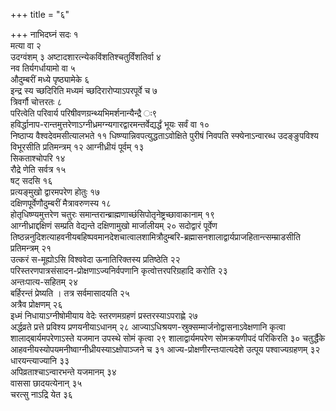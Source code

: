+++
title = "६"

+++
नाभिदघ्नं सदः १  
मत्या वा २  
उदग्वंशम् ३
अष्टादशारत्न्येकविंशतिश्चतुर्विंशतिर्वा
४  
नव तिर्यगर्धायामो वा ५  
औदुम्बरीं मध्ये पृष्ठ्यामेके ६  
इन्द्र स्य
च्छदिरिति मध्यमं च्छदिरारोप्याऽपरपूर्वे च ७  
त्रिवर्गौ
चोत्तरतः ८  
परित्वेति परिवार्य
परिषीवणग्रन्थ्यभिमर्शनान्यैन्द्रै
ः९  
हविर्द्धानाप-रान्तमुत्तरेणाऽग्नीध्रमग्न्यगारद्वारमन्तर्वेद्यर्द्धं
भूयः सर्वं वा १०  
निष्ठाप्य वैश्वदेवमसीत्यालभते ११
धिष्ण्यान्निवपत्युद्धताऽवोक्षिते
पुरीषं निवपति स्फ्येनाऽन्वारब्ध उदङ्ङुपविश्य विभूरसीति प्रतिमन्त्रम् १२
आग्नीध्रीयं पूर्वम् १३  
सिकताश्चोपरि १४  
रौद्रे णेति सर्वत्र १५  
षट् सदसि
१६  
प्रत्यङ्मुखो द्वारमपरेण होतुः १७  
दक्षिणपूर्वेणौदुम्बरीं मैत्रावरुणस्य
१८  
होतृधिष्ण्यमुत्तरेण चतुरः
समान्तरान्ब्राह्मणाच्छंसिपोतृनेष्ट्रच्छावाकानाम्
१९  
आग्नीध्राद्दक्षिणं सम्प्रति वेद्यन्ते दक्षिणामुखो मार्जालीयम् २०
सदोद्वारं पूर्वेण
तिष्ठन्ननुदिशत्याहवनीयबहिष्पवमानदेशचात्वालशामित्रौदुम्बरि-ब्रह्मासनशालाद्वार्यप्राजहितान्त्सम्म्राडसीति
प्रतिमन्त्रम् २१  
उत्करं स-मूह्योऽसि विश्ववेदा ऊनातिरिक्तस्य प्रतिष्ठेति
२२  
परिस्तरणपात्रसंसादन-प्रोक्षणाऽज्यनिर्वपणानि कृत्वोत्तरपरिग्रहादि
करोति २३  
अन्तःपात्य-सहितम् २४  
बर्हिरन्तं प्रेष्यति । तत्र
सर्वमासादयति २५  
अत्रैव प्रोक्षणम् २६  
इध्मं
निधायाऽग्नीषोमीयाय वेदेः स्तरणमग्रहणं
प्रस्तरस्याऽपराह्णे २७  
अर्द्धव्रते प्रत्ते
प्रविश्य प्रणयनीयाऽधानम् २८
आज्याऽधिश्रयण-स्रुक्सम्मार्जनोद्वासनाऽवेक्षणानि
कृत्वा शालाद्बार्यमपरेणाऽस्ते यजमान उपस्थे सोमं कृत्वा २९
शालाद्वार्यमपरेण सोमक्रयणीपदं परिकिरति ३०
चतुर्द्धैके आहवनीयस्योपयमनीष्वाग्नीध्रीयस्याऽक्षोपाञ्जने च ३१
आज्य-प्रोक्षणीरन्तःपात्यदेशे उत्पूय पश्वाज्यग्रहणम् ३२
धारयन्त्याज्यानि ३३  
अपिव्रताश्चाऽन्वारभन्ते यजमानम् ३४  
वाससा
छादयत्येनान् ३५  
चरत्सु नाऽद्रि येत ३६  
